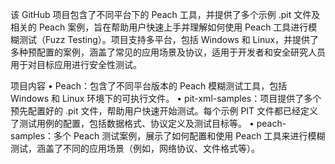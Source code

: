 该 GitHub 项目包含了不同平台下的 Peach 工具，并提供了多个示例 .pit 文件及相关的 Peach 案例，旨在帮助用户快速上手并理解如何使用 Peach 工具进行模糊测试（Fuzz Testing）。项目支持多平台，包括 Windows 和 Linux，并提供了多种预配置的案例，涵盖了常见的应用场景及协议，适用于开发者和安全研究人员用于对目标应用进行安全性测试。

项目内容
	•	Peach：包含了不同平台版本的 Peach 模糊测试工具，包括 Windows 和 Linux 环境下的可执行文件。
	•	pit-xml-samples：项目提供了多个预先配置好的 .pit 文件，帮助用户快速开始测试。每个示例 PIT 文件都已经定义了测试用例的配置，包括数据格式、协议定义及测试目标等。
	•	peach-samples：多个 Peach 测试案例，展示了如何配置和使用 Peach 工具来进行模糊测试，涵盖了不同的应用场景（例如，网络协议、文件格式等）。